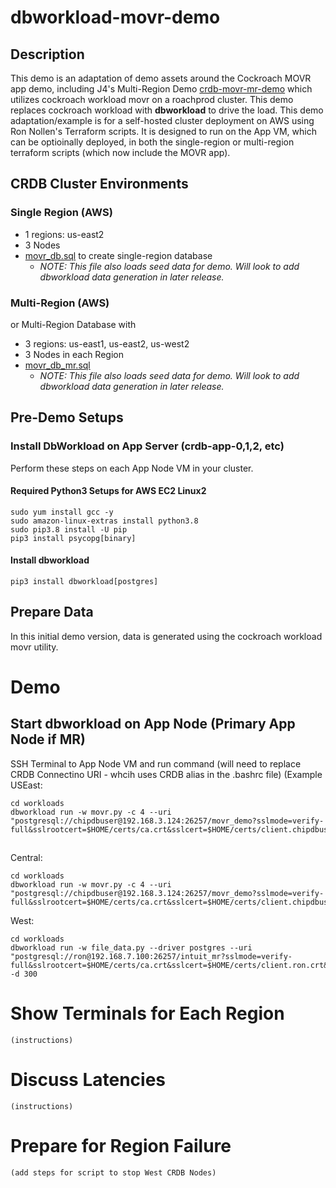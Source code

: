 # dbworkload-movr-demo

## Description
This demo is an adaptation of demo assets around the Cockroach MOVR app demo, including J4's Multi-Region Demo [crdb-movr-mr-demo](https://github.com/sheaffej/crdb-movr-mr-demo) which utilizes cockroach workload movr on a roachprod cluster.  This demo replaces cockroach workload with  **dbworkload** to drive the load.  This demo adaptation/example is for a self-hosted cluster deployment on AWS using Ron Nollen's Terraform scripts.  It is designed to run on the App VM, which can be optioinally deployed, in both the single-region or multi-region terraform scripts (which now include the MOVR app).

## CRDB Cluster Environments
### Single Region (AWS)
- 1 regions: us-east2
- 3 Nodes
- [movr_db.sql](movr_db.sql) to create single-region database
  - *NOTE: This file also loads seed data for demo.  Will look to add dbworkload data generation in later release.*

### Multi-Region (AWS)
or Multi-Region Database with 
- 3 regions: us-east1, us-east2, us-west2
- 3 Nodes in each Region
- [movr_db_mr.sql](movr_db_mr.sql) 
  - *NOTE: This file also loads seed data for demo.  Will look to add dbworkload data generation in later release.*

## Pre-Demo Setups

### Install DbWorkload on App Server (crdb-app-0,1,2, etc)
Perform these steps on each App Node VM in your cluster.   

#### Required Python3 Setups for AWS EC2 Linux2  
```
sudo yum install gcc -y
sudo amazon-linux-extras install python3.8
sudo pip3.8 install -U pip
pip3 install psycopg[binary]
```
#### Install dbworkload
```
pip3 install dbworkload[postgres]
```
## Prepare Data 
In this initial demo version, data is generated using the cockroach workload movr utility.

# Demo 
## Start dbworkload on App Node (Primary App Node if MR)
SSH Terminal to App Node VM and run command (will need to replace CRDB Connectino URI - whcih uses CRDB alias in the .bashrc file) 
(Example USEast:
```
cd workloads
dbworkload run -w movr.py -c 4 --uri "postgresql://chipdbuser@192.168.3.124:26257/movr_demo?sslmode=verify-full&sslrootcert=$HOME/certs/ca.crt&sslcert=$HOME/certs/client.chipdbuser.crt&sslkey=$HOME/certs/client.chipdbuser.key" 
```
##

Central:
```
cd workloads
dbworkload run -w movr.py -c 4 --uri "postgresql://chipdbuser@192.168.3.124:26257/movr_demo?sslmode=verify-full&sslrootcert=$HOME/certs/ca.crt&sslcert=$HOME/certs/client.chipdbuser.crt&sslkey=$HOME/certs/client.chipdbuser.key" 
```
West:
```
cd workloads
dbworkload run -w file_data.py --driver postgres --uri "postgresql://ron@192.168.7.100:26257/intuit_mr?sslmode=verify-full&sslrootcert=$HOME/certs/ca.crt&sslcert=$HOME/certs/client.ron.crt&sslkey=$HOME/certs/client.ron.key" -d 300
```

# Show Terminals for Each Region
```
(instructions)
```

# Discuss Latencies
```
(instructions)
```

# Prepare for Region Failure
```
(add steps for script to stop West CRDB Nodes)


```

# 
```


